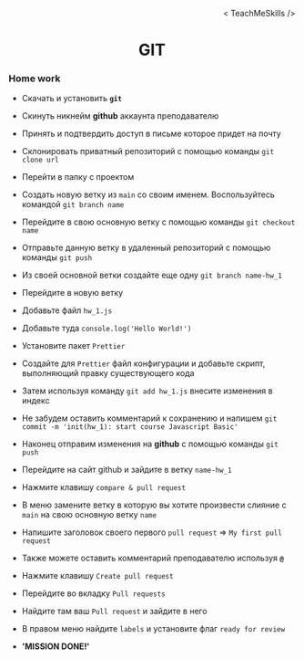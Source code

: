 <p align='right'>< TeachMeSkills /></p>
<h1 align='center'>GIT</h1>

### Home work

- Скачать и установить **`git`**
- Скинуть никнейм **github** аккаунта преподавателю
- Принять и подтвердить доступ в письме которое придет на почту
- Склонировать приватный репозиторий с помощью команды `git clone url`
- Перейти в папку с проектом
- Создать новую ветку из `main` со своим именем. Воспользуйтесь командой `git branch name`
- Перейдите в свою основную ветку с помощью команды `git checkout name`
- Отправьте данную ветку в удаленный репозиторий с помощью команды `git push`
- Из своей основной ветки создайте еще одну `git branch name-hw_1`
- Перейдите в новую ветку
- Добавьте файл `hw_1.js`
- Добавьте туда `console.log('Hello World!')`
- Установите пакет `Prettier`
- Создайте для `Prettier` файл конфигурации и добавьте скрипт, выполняющий правку существующего кода
- Затем используя команду `git add hw_1.js` внесите изменения в индекс
- Не забудем оставить комментарий к сохранению и напишем `git commit -m 'init(hw_1): start course Javascript Basic'`
- Наконец отправим изменения на **github** с помощью команды `git push`

- Перейдите на сайт github и зайдите в ветку `name-hw_1`
- Нажмите клавишу `compare & pull request`
- В меню замените ветку в которую вы хотите произвести слияние с `main` на свою основную ветку `name`
- Напишите заголовок своего первого `pull request` => `My first pull request`
- Также можете оставить комментарий преподавателю используя **`@`**
- Нажмите клавишу `Create pull request`
- Перейдите во вкладку `Pull requests`
- Найдите там ваш `Pull request` и зайдите в него
- В правом меню найдите `labels` и установите флаг `ready for review`
- **'MISSION DONE!'**
